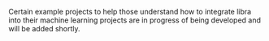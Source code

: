 Certain example projects to help those understand how to integrate libra into their machine learning projects are in progress of being developed and will be added shortly.
